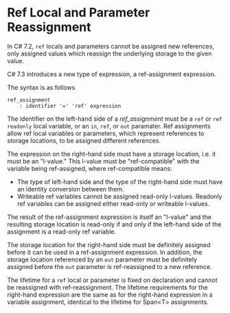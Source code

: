 
Ref Local and Parameter Reassignment
====================================

In C# 7.2, `ref` locals and parameters cannot be assigned new references,
only assigned values which reassign the underlying storage to the given value.

C# 7.3 introduces a new type of expression, a ref-assignment expression.

The syntax is as follows

```
ref_assignment
    : identifier '=' 'ref' expression
```

The identifier on the left-hand side of a *ref_assignment* must be a `ref` or
`ref readonly` local variable, or an `in`, `ref`, or `out` paramater. Ref
assignments allow ref local variables or parameters, which represent
references to storage locations, to be assigned different references.

The expression on the right-hand side must have a storage location, i.e. it must
be an "l-value." This l-value must be "ref-compatible" with the variable being
ref-assigned, where ref-compatible means:

* The type of left-hand side and the type of the right-hand side must have an 
  identity conversion between them.
* Writeable ref variables cannot be assigned read-only l-values. Readonly ref
  variables can be assigned either read-only or writeable l-values.
  
The result of the ref-assignment expression is itself an "l-value" and the
resulting storage location is read-only if and only if the left-hand side of
the assignment is a read-only ref variable.

The storage location for the right-hand side must be definitely assigned
before it can be used in a ref-assignment expression. In addition, the
storage location referenced by an `out` parameter must be definitely assigned
before the `out` parameter is ref-reassigned to a new reference.

The lifetime for a `ref` local or parameter is fixed on declaration and
cannot be reassigned with ref-reassignment. The lifetime requirements for the
right-hand expression are the same as for the right-hand expression in a
variable assignment, identical to the lifetime for Span&lt;T> assignments.
